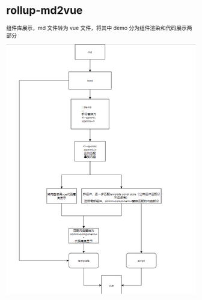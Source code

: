 # rollup-md2vue

组件库展示，md 文件转为 vue 文件，将其中 demo 分为组件渲染和代码展示两部分

![img](https://raw.githubusercontent.com/liuyu666/picture/master/md-img/md2vue.png)
